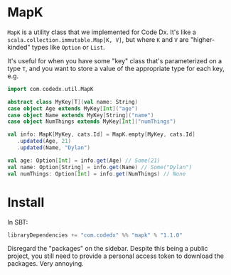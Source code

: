 # MapK

`MapK` is a utility class that we implemented for Code Dx. It's like a `scala.collection.immutable.Map[K, V]`, but where `K` and `V` are "higher-kinded" types like `Option` or `List`.

It's useful for when you have some "key" class that's parameterized on a type `T`, and you want to store a value of the appropriate type for each key, e.g.

```scala
import com.codedx.util.MapK

abstract class MyKey[T](val name: String)
case object Age extends MyKey[Int]("age")
case object Name extends MyKey[String]("name")
case object NumThings extends MyKey[Int]("numThings")

val info: MapK[MyKey, cats.Id] = MapK.empty[MyKey, cats.Id]
   .updated(Age, 21)
   .updated(Name, "Dylan")

val age: Option[Int] = info.get(Age) // Some(21)
val name: Option[String] = info.get(Name) // Some("Dylan")
val numThings: Option[Int] = info.get(NumThings) // None
```

# Install

In SBT:

```scala
libraryDependencies += "com.codedx" %% "mapk" % "1.1.0"
```

Disregard the "packages" on the sidebar. Despite this being a public project, you still need to provide a personal access token to download the packages. Very annoying.
